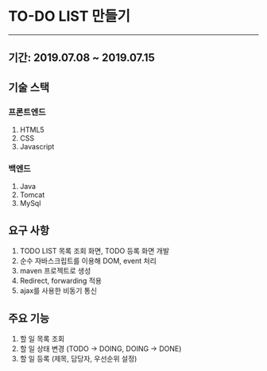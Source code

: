 # TO-DO LIST 만들기
-----
## 기간: 2019.07.08 ~ 2019.07.15

## 기술 스택
### 프론트엔드
1. HTML5
2. CSS
3. Javascript

### 백엔드
1. Java
2. Tomcat
3. MySql

## 요구 사항
1. TODO LIST 목록 조회 화면, TODO 등록 화면 개발
2. 순수 자바스크립트를 이용해 DOM, event 처리
3. maven 프로젝트로 생성
4. Redirect, forwarding 적용
5. ajax를 사용한 비동기 통신

## 주요 기능
1. 할 일 목록 조회
2. 할 일 상태 변경 (TODO -> DOING, DOING -> DONE)
3. 할 일 등록 (제목, 담당자, 우선순위 설정)
